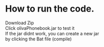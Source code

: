 # How to run the code.

Download Zip<br>
Click olivaPhonebook.jar to test it<br>
If the jar didnt work, you can create a new jar<br>
by clicking the Bat file (compile)<br>
